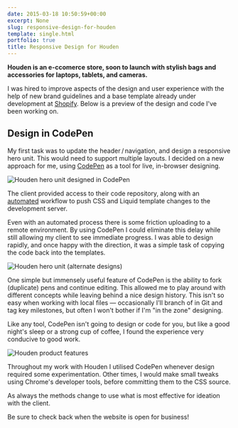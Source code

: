 ```yaml
---
date: 2015-03-18 10:50:59+00:00
excerpt: None
slug: responsive-design-for-houden
template: single.html
portfolio: true
title: Responsive Design for Houden
---
```


**Houden is an e-ccomerce store, soon to launch with stylish bags and accessories for laptops, tablets, and cameras.**

I was hired to improve aspects of the design and user experience with the help of new brand guidelines and a base template already under development at [Shopify](http://www.shopify.com/). Below is a preview of the design and code I've been working on.

## Design in CodePen

My first task was to update the header / navigation, and design a responsive hero unit. This would need to support multiple layouts. I decided on a new approach for me, using [CodePen](http://codepen.io/) as a tool for live, in-browser designing.

![Houden hero unit designed in CodePen](/images/blog/2015/houden-hero-codepen-dev.png)

The client provided access to their code repository, along with an [automated](/2013/03/12/automation/) workflow to push CSS and Liquid template changes to the development server.

Even with an automated process there is some friction uploading to a remote environment. By using CodePen I could eliminate this delay while still allowing my client to see immediate progress. I was able to design rapidly, and once happy with the direction, it was a simple task of copying the code back into the templates.

![Houden hero unit (alternate designs)](/images/blog/2015/houden-hero-alt.png)

One simple but immensely useful feature of CodePen is the ability to fork (duplicate) pens and continue editing. This allowed me to play around with different concepts while leaving behind a nice design history. This isn't so easy when working with local files — occasionally I'll branch of in Git and tag key milestones, but often I won't bother if I'm "in the zone" designing.

Like any tool, CodePen isn't going to design or code for you, but like a good night's sleep or a strong cup of coffee, I found the experience very conducive to good work.

![Houden product features](/images/blog/2015/houden-product-features.png)

Throughout my work with Houden I utilised CodePen whenever design required some experimentation. Other times, I would make small tweaks using Chrome's developer tools, before committing them to the CSS source.

As always the methods change to use what is most effective for ideation with the client.

Be sure to check back when the website is open for business!
